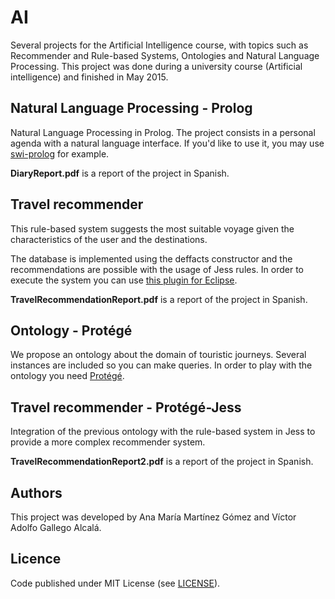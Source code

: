 # AI

Several projects for the Artificial Intelligence course, with topics such as Recommender and Rule-based Systems, Ontologies and Natural Language Processing. This project was done during a university course (Artificial intelligence) and finished in May 2015.


## Natural Language Processing - Prolog

Natural Language Processing in Prolog. The project consists in a personal agenda with a natural language interface. If you'd like to use it, you may use [swi-prolog](http://www.swi-prolog.org/) for example.

**DiaryReport.pdf** is a report of the project in Spanish.


## Travel recommender

This rule-based system suggests the most suitable voyage given the characteristics of the user and the destinations. 

The database is implemented using the deffacts constructor and the recommendations are possible with the usage of Jess rules. In order to execute the system you can use [this plugin for Eclipse](http://www.jessrules.com/doc/70/eclipse.html).

**TravelRecommendationReport.pdf** is a report of the project in Spanish.

## Ontology - Protégé

We propose an ontology about the domain of touristic journeys. Several instances are included so you can make queries. In order to play with the ontology you need [Protégé](http://protege.stanford.edu/).


## Travel recommender - Protégé-Jess

Integration of the previous ontology with the rule-based system in Jess to provide a more complex recommender system.

**TravelRecommendationReport2.pdf** is a report of the project in Spanish.


## Authors

This project was developed by Ana María Martínez Gómez and Víctor Adolfo Gallego Alcalá.


## Licence

Code published under MIT License (see [LICENSE](LICENSE)).

